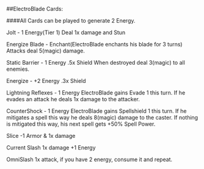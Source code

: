 ##ElectroBlade Cards:

####All Cards can be played to generate 2 Energy.

Jolt - 1 Energy(Tier 1)
Deal 1x damage and Stun

Energize Blade - Enchant(ElectroBlade enchants his blade for 3 turns)
Attacks deal 5(magic) damage. 

Static Barrier - 1 Energy
.5x Shield  When destroyed deal 3(magic) to all enemies.

Energize - +2 Energy
.3x Shield

Lightning Reflexes - 1 Energy
ElectroBlade gains Evade 1 this turn. If he evades an attack he deals 1x damage to the attacker.

CounterShock - 1 Energy
ElectroBlade gains Spellshield 1 this turn. If he mitigates a spell this way he deals 8(magic) damage to the caster. If nothing is mitigated this way, his next spell gets +50% Spell Power.

Slice
-1 Armor & 1x damage

Current Slash
1x damage +1 Energy 

OmniSlash 
1x attack, if you have 2 energy, consume it and repeat.
